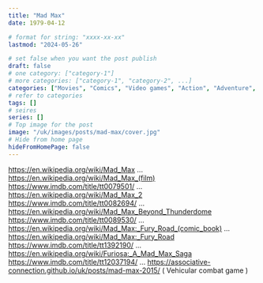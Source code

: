 ```yaml
---
title: "Mad Max"
date: 1979-04-12

# format for string: "xxxx-xx-xx"
lastmod: "2024-05-26"

# set false when you want the post publish
draft: false
# one category: ["category-1"]
# more categories: ["category-1", "category-2", ...]
categories: ["Movies", "Comics", "Video games", "Action", "Adventure", "Sci-fi", "Salvagepunk"]
# refer to categories
tags: []
# seires
series: []
# Top image for the post
image: "/uk/images/posts/mad-max/cover.jpg"
# Hide from home page
hideFromHomePage: false
---
```

https://en.wikipedia.org/wiki/Mad_Max
...
https://en.wikipedia.org/wiki/Mad_Max_(film)
https://www.imdb.com/title/tt0079501/
...
https://en.wikipedia.org/wiki/Mad_Max_2
https://www.imdb.com/title/tt0082694/
...
https://en.wikipedia.org/wiki/Mad_Max_Beyond_Thunderdome
https://www.imdb.com/title/tt0089530/
...
https://en.wikipedia.org/wiki/Mad_Max:_Fury_Road_(comic_book)
...
https://en.wikipedia.org/wiki/Mad_Max:_Fury_Road
https://www.imdb.com/title/tt1392190/
...
https://en.wikipedia.org/wiki/Furiosa:_A_Mad_Max_Saga
https://www.imdb.com/title/tt12037194/
...
https://associative-connection.github.io/uk/posts/mad-max-2015/ ( Vehicular combat game )
<!--more-->